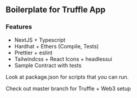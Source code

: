 ## Boilerplate for Truffle App

### Features

- NextJS + Typescript
- Hardhat + Ethers (Compile, Tests)
- Prettier + eslint
- Tailwindcss + React Icons + headlessui
- Sample Contract with tests

Look at package.json for scripts that you can run.

Check out master branch for Truffle + Web3 setup
